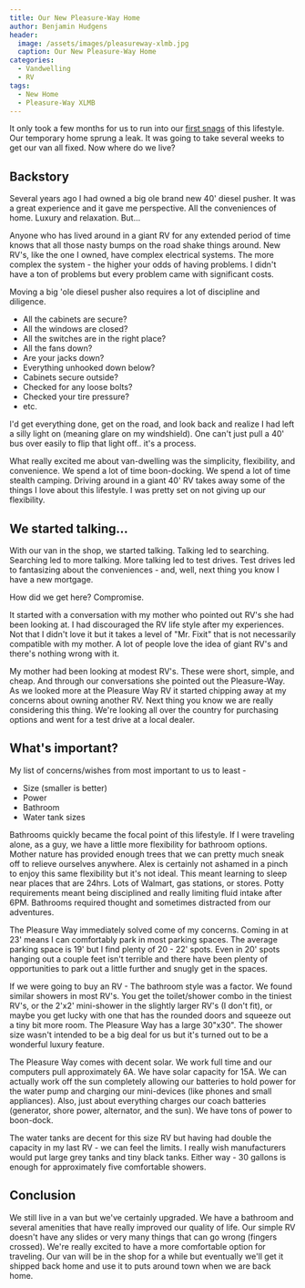 ```yaml
---
title: Our New Pleasure-Way Home
author: Benjamin Hudgens
header:
  image: /assets/images/pleasureway-xlmb.jpg
  caption: Our New Pleasure-Way Home
categories:
  - Vandwelling
  - RV
tags:
  - New Home
  - Pleasure-Way XLMB
---
```


It only took a few months for us to run into our [first snags](http://chasingsixty.com/road-bumps/las-vegas-to-cali/) of this lifestyle.  Our temporary home sprung a leak.  It was going to take several weeks to get our van all fixed.  Now where do we live?

## Backstory

Several years ago I had owned a big ole brand new 40' diesel pusher.  It was a great experience and it gave me perspective.  All the conveniences of home.  Luxury and relaxation.  But...

Anyone who has lived around in a giant RV for any extended period of time knows that all those nasty bumps on the road shake things around.  New RV's, like the one I owned, have complex electrical systems.  The more complex the system - the higher your odds of having problems.  I didn't have a ton of problems but every problem came with significant costs.

Moving a big 'ole diesel pusher also requires a lot of discipline and diligence.

- All the cabinets are secure?
- All the windows are closed?
- All the switches are in the right place?
- All the fans down?
- Are your jacks down?
- Everything unhooked down below?
- Cabinets secure outside?
- Checked for any loose bolts?
- Checked your tire pressure?
- etc.

I'd get everything done, get on the road, and look back and realize I had left a silly light on (meaning glare on my windshield).  One can't just pull a 40' bus over easily to flip that light off.. it's a process.

What really excited me about van-dwelling was the simplicity, flexibility, and convenience.  We spend a lot of time boon-docking.  We spend a lot of time stealth camping.  Driving around in a giant 40' RV takes away some of the things I love about this lifestyle.  I was pretty set on not giving up our flexibility.

## We started talking...

With our van in the shop, we started talking.  Talking led to searching.  Searching led to more talking.  More talking led to test drives.  Test drives led to fantasizing about the conveniences - and, well, next thing you know I have a new mortgage.

How did we get here?  Compromise.

It started with a conversation with my mother who pointed out RV's she had been looking at.  I had discouraged the RV life style after my experiences.  Not that I didn't love it but it takes a level of "Mr. Fixit" that is not necessarily compatible with my mother.  A lot of people love the idea of giant RV's and there's nothing wrong with it.

My mother had been looking at modest RV's.  These were short, simple, and cheap.  And through our conversations she pointed out the Pleasure-Way.  As we looked more at the Pleasure Way RV it started chipping away at my concerns about owning another RV.  Next thing you know we are really considering this thing.  We're looking all over the country for purchasing options and went for a test drive at a local dealer.

## What's important?

My list of concerns/wishes from most important to us to least -

- Size (smaller is better)
- Power
- Bathroom
- Water tank sizes

Bathrooms quickly became the focal point of this lifestyle.  If I were traveling alone, as a guy, we have a little more flexibility for bathroom options.  Mother nature has provided enough trees that we can pretty much sneak off to relieve ourselves anywhere.  Alex is certainly not ashamed in a pinch to enjoy this same flexibility but it's not ideal.  This meant learning to sleep near places that are 24hrs.  Lots of Walmart, gas stations, or stores.  Potty requirements meant being disciplined and really limiting fluid intake after 6PM.  Bathrooms required thought and sometimes distracted from our adventures.

The Pleasure Way immediately solved come of my concerns.  Coming in at 23' means I can comfortably park in most parking spaces.  The average parking space is 19' but I find plenty of 20 - 22' spots.  Even in 20' spots hanging out a couple feet isn't terrible and there have been plenty of opportunities to park out a little further and snugly get in the spaces.

If we were going to buy an RV - The bathroom style was a factor.  We found similar showers in most RV's.  You get the toilet/shower combo in the tiniest RV's, or the 2'x2' mini-shower in the slightly larger RV's (I don't fit), or maybe you get lucky with one that has the rounded doors and squeeze out a tiny bit more room.  The Pleasure Way has a large 30"x30".  The shower size wasn't intended to be a big deal for us but it's turned out to be a wonderful luxury feature.

The Pleasure Way comes with decent solar.  We work full time and our computers pull approximately 6A.  We have solar capacity for 15A.  We can actually work off the sun completely allowing our batteries to hold power for the water pump and charging our mini-devices (like phones and small appliances).  Also, just about everything charges our coach batteries (generator, shore power, alternator, and the sun).  We have tons of power to boon-dock.

The water tanks are decent for this size RV but having had double the capacity in my last RV - we can feel the limits.  I really wish manufacturers would put large grey tanks and tiny black tanks.  Either way - 30 gallons is enough for approximately five comfortable showers.

## Conclusion

We still live in a van but we've certainly upgraded.  We have a bathroom and several amenities that have really improved our quality of life.  Our simple RV doesn't have any slides or very many things that can go wrong (fingers crossed).  We're really excited to have a more comfortable option for traveling.  Our van will be in the shop for a while but eventually we'll get it shipped back home and use it to puts around town when we are back home.
